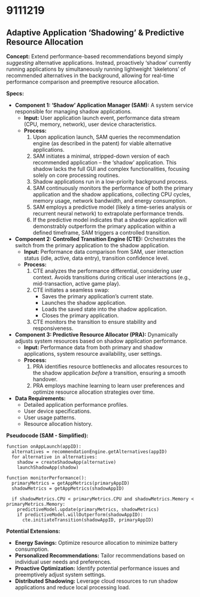 # 9111219

## Adaptive Application ‘Shadowing’ & Predictive Resource Allocation

**Concept:** Extend performance-based recommendations beyond simply *suggesting* alternative applications. Instead, proactively ‘shadow’ currently running applications by simultaneously running lightweight ‘skeletons’ of recommended alternatives in the background, allowing for real-time performance comparison and preemptive resource allocation.

**Specs:**

*   **Component 1: ‘Shadow’ Application Manager (SAM):** A system service responsible for managing shadow applications.
    *   **Input:** User application launch event, performance data stream (CPU, memory, network), user device characteristics.
    *   **Process:**
        1.  Upon application launch, SAM queries the recommendation engine (as described in the patent) for viable alternative applications.
        2.  SAM initiates a minimal, stripped-down version of each recommended application – the ‘shadow’ application. This shadow lacks the full GUI and complex functionalities, focusing solely on core processing routines.
        3.  Shadow applications run in a low-priority background process.
        4.  SAM continuously monitors the performance of both the primary application and the shadow applications, collecting CPU cycles, memory usage, network bandwidth, and energy consumption.
        5.  SAM employs a predictive model (likely a time-series analysis or recurrent neural network) to extrapolate performance trends.
        6.  If the predictive model indicates that a shadow application will demonstrably outperform the primary application within a defined timeframe, SAM triggers a controlled transition.
*   **Component 2: Controlled Transition Engine (CTE):** Orchestrates the switch from the primary application to the shadow application.
    *   **Input:** Performance data comparison from SAM, user interaction status (idle, active, data entry), transition confidence level.
    *   **Process:**
        1.  CTE analyzes the performance differential, considering user context.  Avoids transitions during critical user interactions (e.g., mid-transaction, active game play).
        2.  CTE initiates a seamless swap:
            *   Saves the primary application’s current state.
            *   Launches the shadow application.
            *   Loads the saved state into the shadow application.
            *   Closes the primary application.
        3.  CTE monitors the transition to ensure stability and responsiveness.
*   **Component 3: Predictive Resource Allocator (PRA):** Dynamically adjusts system resources based on shadow application performance.
    *   **Input:** Performance data from both primary and shadow applications, system resource availability, user settings.
    *   **Process:**
        1.  PRA identifies resource bottlenecks and allocates resources to the shadow application *before* a transition, ensuring a smooth handover.
        2.  PRA employs machine learning to learn user preferences and optimize resource allocation strategies over time.
*   **Data Requirements:**
    *   Detailed application performance profiles.
    *   User device specifications.
    *   User usage patterns.
    *   Resource allocation history.

**Pseudocode (SAM - Simplified):**

```
function onAppLaunch(appID):
  alternatives = recommendationEngine.getAlternatives(appID)
  for alternative in alternatives:
    shadow = createShadowApp(alternative)
    launchShadowApp(shadow)

function monitorPerformance():
  primaryMetrics = getAppMetrics(primaryAppID)
  shadowMetrics = getAppMetrics(shadowAppID)

  if shadowMetrics.CPU < primaryMetrics.CPU and shadowMetrics.Memory < primaryMetrics.Memory:
    predictiveModel.update(primaryMetrics, shadowMetrics)
    if predictiveModel.willOutperform(shadowAppID):
      cte.initiateTransition(shadowAppID, primaryAppID)
```

**Potential Extensions:**

*   **Energy Savings:** Optimize resource allocation to minimize battery consumption.
*   **Personalized Recommendations:** Tailor recommendations based on individual user needs and preferences.
*   **Proactive Optimization:**  Identify potential performance issues and preemptively adjust system settings.
*   **Distributed Shadowing:** Leverage cloud resources to run shadow applications and reduce local processing load.